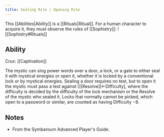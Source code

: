 ```yaml
---
title: Sealing Rite / Opening Rite
---
```

This [[Abilities|Ability]] is a [[Rituals|Ritual]]. For a human character to acquire it, they must observe the rules of [[Sophistry]]:
![[Sophistry#Rituals]]
## Ability
Crux: [[Captivation]]

The mystic can sing power words over a door, a lock, or a gate to either seal it with mystical energies or open it, whether it is locked by a conventional lock or by mystical energies. Sealing a door requires no test, but to open it the mystic must pass a test against \[[[Resolve]]←Difficulty\], where the difficulty is decided by the difficulty of the lock mechanism or the Resolve of the mystic who sealed it. Locks that normally cannot be picked, which open to a password or similar, are counted as having Difficulty −8.
## Notes
* From the Symbaroum Advanced Player's Guide.